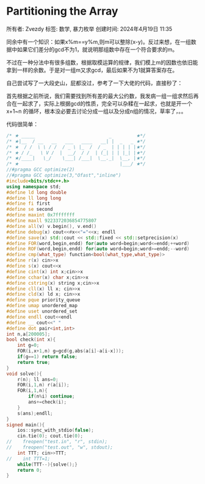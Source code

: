 # Partitioning the Array

所有者: Zvezdy
标签: 数学, 暴力枚举
创建时间: 2024年4月19日 11:35

同余中有一个知识：如果x%m==y%m,则m可以整除(x-y)。反过来想，在一组数据中如果它们差分的gcd不为1，就说明那组数中存在一个符合要求的m。

不过在一种分法中有很多组数，根据取模运算的规律，我们模上m的因数也依旧能拿到一样的余数。于是对一组m又求gcd，最后如果不为1就算答案存在。

自己尝试写了一大段史山，屁都没过，参考了一下大佬的代码，直接秒了：

首先根据之前所说，我们需要找到所有差的最大公约数，我发病一组一组求然后再合在一起求了，实际上根据gcd的性质，完全可以杂糅在一起求，也就是开一个 x+1~n 的循环，根本没必要去讨论分成一组以及分成n组的情况，草率了，。。

代码很简单：

```cpp
/* ★ _____                           _         ★*/
/* ★|__  / __   __   ___   ____   __| |  _   _ ★*/
/* ★  / /  \ \ / /  / _ \ |_  /  / _  | | | | |★*/
/* ★ / /_   \ V /  |  __/  / /  | (_| | | |_| |★*/
/* ★/____|   \_/    \___| /___|  \__._|  \__, |★*/
/* ★                                     |___/ ★*/
//#pragma GCC optimize(2)
//#pragma GCC optimize(3,"Ofast","inline")
#include<bits/stdc++.h>
using namespace std;
#define ld long double
#define ll long long
#define fi first
#define se second
#define maxint 0x7fffffff
#define maxll 9223372036854775807
#define all(v) v.begin(), v.end()
#define debug(x) cout<<#x<<"="<<x; endll
#define save(x) std::cout << std::fixed << std::setprecision(x)
#define FOR(word,begin,endd) for(auto word=begin;word<=endd;++word)
#define ROF(word,begin,endd) for(auto word=begin;word>=endd;--word)
#define cmp(what_type) function<bool(what_type,what_type)>
#define r(x) cin>>x
#define s(x) cout<<x
#define cint(x) int x;cin>>x
#define cchar(x) char x;cin>>x
#define cstring(x) string x;cin>>x
#define cll(x) ll x; cin>>x
#define cld(x) ld x; cin>>x
#define pque priority_queue
#define umap unordered_map
#define uset unordered_set
#define endll cout<<endl
#define __ cout<<" "
#define dot pair<int,int>
int n,a[200005];
bool check(int x){
    int g=0;
    FOR(i,x+1,n) g=gcd(g,abs(a[i]-a[i-x]));
    if(g==1) return false;
    return true;
}
void solve(){
    r(n); ll ans=0;
    FOR(i,1,n) r(a[i]);
    FOR(i,1,n){
        if(n%i) continue;
        ans+=check(i);
    }
    s(ans);endll;
}
signed main(){
    ios::sync_with_stdio(false);
    cin.tie(0); cout.tie(0);
//    freopen("test.in", "r", stdin);
//    freopen("test.out", "w", stdout);
    int TTT; cin>>TTT;
//    int TTT=1;
    while(TTT--){solve();}
    return 0;
}
```
